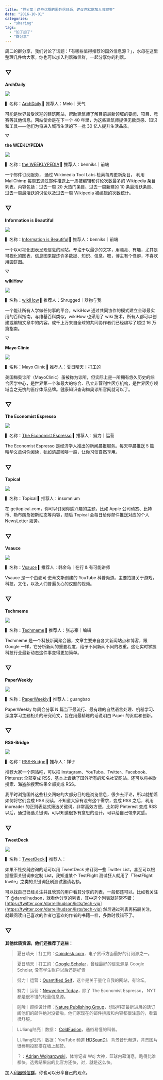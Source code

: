 ```yaml
---
title: "群分享｜这些优质的国外信息源，建议你默默加入收藏夹"
date: "2016-10-01"
categories: 
  - "sharing"
tags: 
  - "加了加了"
  - "群分享"
---
```


周二的群分享，我们讨论了话题：「有哪些值得推荐的国外信息源？」，水母在这里整理几件给大家。你也可以加入利器微信群，一起分享你的利器。

## ▽

**ArchDaily**

![](/images/27328.jpg)

▍名称：[ArchDaily](https://www.archdaily.com/) ▍推荐人：Melo｜天气

可能是世界最受欢迎的建筑网站，帮助建筑师了解目前最新领域的要闻、项目、竞赛等其他信息。网站使命是在下一个 40 年里，为这些建筑师提供无数灵感、知识和工具——他们为将进入城市生活的下一批 30 亿人提升生活品质。

▽

**the WEEKLYPEDIA**

![](/images/75957.jpg)

▍名称：[the WEEKLYPEDIA](https://weekly.hatnote.com/) ▍推荐人：benniks｜前端

一个邮件订阅服务， 通过 Wikimedia Tool Labs 检索每周更新条目， 利用 MailChimp 每周五通过邮件推送上一周被编辑和讨论次数最多的 Wikipedia 条目列表。内容包括：过去一周 20 大热门条目、过去一周新建的 10 条最活跃条目、过去一周最活跃的讨论以及过去一周 Wikipedia 被编辑的次数统计。

## ▽

**Information is Beautiful**

![](/images/56164.jpg)

▍名称：[Information is Beautiful](https://www.informationisbeautiful.net/) ▍推荐人：benniks｜前端

一个以可视化图表呈现信息的网站。专注于以最少的文字，用漂亮、有趣，尤其是可视化的图表、信息图来提炼许多数据、知识、信息。嗯，博主有个怪癖，不喜欢用圆饼图。

▽

**wikiHow**

![](/images/47230.jpg)

▍名称：[wikiHow](https://www.wikihow.com/Main-Page) ▍推荐人：Shrugged｜器物与我

一个能让所有人学做任何事的平台。wikiHow 通过共同协作的模式建立全球最实用的百科指南。与维基百科类似，wikiHow 也采用了 wiki 技术，所有人都可以创建或编辑文章中的内容。成千上万来自全球的共同协作者们已经编写了超过 16 万篇指南。

▽

**Mayo Clinic**

![](/images/29089.jpg)

▍名称：[Mayo Clinic](https://www.mayoclinic.org/) ▍推荐人：夏日晴天｜打工的

美国梅奥诊所（MayoClinic）虽被称为诊所，但实际上是一所拥有悠久历史的综合医学中心，是世界第一个和最大的综合、私立非营利性医疗机构，是世界医疗领域当之无愧的医疗体系品牌。健康知识查询梅奥诊所官网就可以了。

## ▽

**The Economist Espresso**

![](/images/65332.jpg)

▍名称：[The Economist Espresso](https://www.economist.com/blogs/newsbook/2014/11/economist-espresso) ▍推荐人：努力｜运营

The Economist Espresso 是经济学人推出的新闻晨报服务。每天早晨推送 5 篇精华文章供你阅读，犹如清晨咖啡一般，让你习惯自然享用。

## ▽

**Topical**

![](/images/93350.jpg)

▍名称：Topical ▍推荐人：insomnium

在 gettopical.com，你可以订阅你感兴趣的主题，比如 Apple 公司动态、比特币、勒布朗詹姆斯动态等内容，随后 Topical 会每日给你邮件推送对应的个人 NewsLetter 服务。

## ▽

**Vsauce**

![](/images/21063.jpg)

▍名称：[Vsauce](https://www.youtube.com/user/Vsauce) ▍推荐人：韩金乌｜在行 & 有可能讲师

Vsauce 是一个由麦可·史蒂文斯创建的 YouTube 科普频道。主要拍摄关于游戏，科技，文化，以及人们普遍关心的议题的视频。

## ▽

**Techmeme**

![](/images/36414.jpg)

▍名称：[Techmeme](https://www.techmeme.com/) ▍推荐人：张志豪｜编辑

Techmeme 是一个科技新闻聚合器，文章主要来自各大新闻站点和博客，跟 Google 一样，它分析新闻的重要程度，给予不同新闻不同的权重。这让实时掌握科技行业最新动态这件事变得更加简单。

## ▽

**PaperWeekly**

![](/images/96265.jpg)

▍名称：[PaperWeekly](https://rsarxiv.github.io/) ▍推荐人：guangbao

PaperWeekly 每周会分享 N 篇当下最流行、最有趣的自然语言处理、机器学习、深度学习主题相关的研究论文，旨在用最精炼的话说明白 Paper 的贡献和创新。

## ▽

**RSS-Bridge**

![](/images/45035.jpg)

▍名称：[RSS-Bridge](https://github.com/RSS-Bridge/rss-bridge) ▍推荐人：祥子

推荐大家一个网站吧，可以把 Instagram、YouTube、Twitter、Facebook、Pinterest 全部变成 RSS，基本上囊括了国外所有的知名社交网站。还可以将谷歌搜索、海盗船搜索结果全部变成 RSS。

我平时浏览国外这些社交网站的大部分目的是浏览信息，很少去评论，所以就想着如何将它们变成 RSS 阅读，不知道大家有没有这个需求，变成 RSS 之后，利用 inoreader 的正则表达式筛选关键词，非常高效方便，比如将 Pinterest 变成 RSS 以后，通过筛选关键词，可以知道很多有意思的设计，可以给自己带来灵感。

## ▽

**TweetDeck**

![](/images/40240.jpg)

▍名称：[TweetDeck](https://tweetdeck.twitter.com/) ▍推荐人：

如果不社交纯咨询的话可以用 TweetDeck 来订阅一些 Twitter List，甚至可以根据搜索关键词来定制 List，我知道某个 TestFlight 测试狂人就用了「TestFlight Invite」之类的关键词狂刷测试邀请名额。

可以找自己已经关注并且欣赏的用户看其分享的列表，一般都还可以。比如我关注了 @darrellhudson，就看他分享的列表，其中这个列表就非常不错：[https://twitter.com/darrellhudson/lists/tech-vip](https://twitter.com/darrellhudson/lists/tech-vip) 然后通过列表再拓展关注，就跟阅读自己喜欢的作者也喜欢的作者的书籍一样，多数时候错不了。

## ▽

**其他优质资源，他们还推荐了这些：**

> 夏日晴天｜打工的：[Coindesk.com](https://Coindesk.com)，电子货币方面最好的订阅源之一。

> 夏日晴天｜打工的：[Google Scholar](https://scholar.google.com)，曾经最好的信息源是 Google Scholar, 没有学生账户以后还是好贵

> 努力｜运营：[Quantified Self](https://quantifiedself.com)，这个是关于量化自我的网站，有论坛。

> 努力｜运营：[Newyorker Today](https://newyorker.com)，除了 The Economist Espresso， NYT 都是很不错的轻量信息源。

> 迦陵｜颜控设计师：[Nature Publishing Group](https://www.nature.com/npg)，想说科研最新进展的话订阅他们的邮件绝对没错啦，他们家现在的邮件排版和内容都很注意的，看着很舒服。

> LUliang陆亮｜数据： [ColdFusion](https://www.youtube.com/user/coldfustion)，通俗易懂的科普。

> LUliang陆亮｜数据：YouTube 频道 [HDSounDI](https://www.youtube.com/user/MarK1Ira)，背景音乐频道，背景图片很棒用投影搭在墙上超赞。
> 
> ？：[Adrian Wojnarowski](https://twitter.com/wojverticalnba)，体育记者 Woj 大神，篮球内幕消息，跑得比谁都快。选秀结果出的比官方还快，对，就是这么快。

加入[利器微信群](https://liqi.io/groupchat/)，你也可以分享自己的观点。
